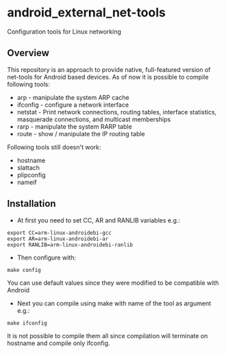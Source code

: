 android_external_net-tools
==========================

Configuration tools for Linux networking

Overview
--------
This repository is an approach to provide native, full-featured version of
net-tools for Android based devices. As of now it is possible to compile following tools:
- arp - manipulate the system ARP cache
- ifconfig - configure a network interface
- netstat - Print network connections, routing tables, interface statistics, masquerade connections, and multicast memberships
- rarp - manipulate the system RARP table
- route - show / manipulate the IP routing table

Following tools still doesn't work:
- hostname
- slattach
- plipconfig
- nameif

Installation
------------
- At first you need to set CC, AR and RANLIB variables e.g.:
```
export CC=arm-linux-androidebi-gcc
export AR=arm-linux-androidebi-ar
export RANLIB=arm-linux-androidebi-ranlib
```
- Then configure with:
```
make config
```
You can use default values since they were modified to be compatible with Android
- Next you can compile using make with name of the tool as argument e.g.:
```
make ifconfig
```
It is not possible to
compile them all since compilation will terminate on hostname and compile only ifconfig.